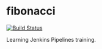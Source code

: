 # fibonacci
[![Build Status](http://34.159.89.233/buildStatus/icon?job=fibonacci)](http://34.159.89.233/job/fibonacci/)


Learning Jenkins Pipelines training.
